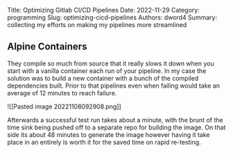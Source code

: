 Title: Optimizing Gitlab CI/CD Pipelines
Date: 2022-11-29
Category: programming
Slug: optimizing-cicd-pipelines
Authors: dword4
Summary: collecting my efforts on making my pipelines more streamlined

## Alpine Containers

They compile so much from source that it really slows it down when you start with a vanilla container each run of your pipeline.  In my case the solution was to build a new container with a bunch of the compiled dependencies built. Prior to that pipelines even when failing would take an average of 12 minutes to reach failure.

![[Pasted image 20221108092908.png]]

Afterwards a successful test run takes about a minute, with the brunt of the time sink being pushed off to a separate repo for building the image.  On that side its about 48 minutes to generate the image however having it take place in an entirely is worth it for the saved time on rapid re-testing.
